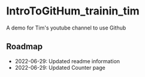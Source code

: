 # IntroToGitHum_trainin_tim
A demo for Tim's youtube channel to use Github

## Roadmap
* 2022-06-29: Updated readme information
* 2022-06-29: Updated Counter page
